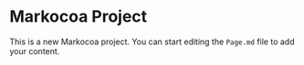 
# Markocoa Project
This is a new Markocoa project. You can start editing the `Page.md` file to add your content.

